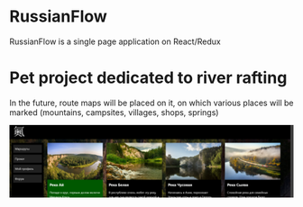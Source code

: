 # RussianFlow
RussianFlow is a single page application on React/Redux

# Pet project dedicated to river rafting
In the future, route maps will be placed on it, on which various places will be marked (mountains, campsites, villages, shops, springs)



![Альтернативный текст](/src/assets/images/preview.png)
